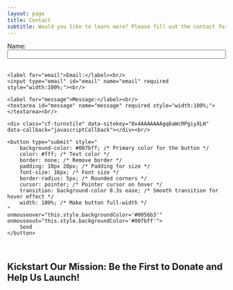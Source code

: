 ```yaml
---
layout: page
title: Contact
subtitle: Would you like to learn more? Please fill out the contact form.
---
```


<div style="text-align:center;">
  <form action="https://formspree.io/f/mwpebego" method="POST" style="display:inline-block; text-align:left;">
    <label for="name">Name:</label><br/>
    <input type="text" id="name" name="name" required style="width:100%;"><br/><br/>

    <label for="email">Email:</label><br/>
    <input type="email" id="email" name="email" required style="width:100%;"><br/>

    <label for="message">Message:</label><br/>
    <textarea id="message" name="message" required style="width:100%;"></textarea><br/>

    <div class="cf-turnstile" data-sitekey="0x4AAAAAAAgq6aWcRPgiyXLH" data-callback="javascriptCallback"></div><br/>

    <button type="submit" style="
        background-color: #007bff; /* Primary color for the button */
        color: #fff; /* Text color */
        border: none; /* Remove border */
        padding: 10px 20px; /* Padding for size */
        font-size: 16px; /* Font size */
        border-radius: 5px; /* Rounded corners */
        cursor: pointer; /* Pointer cursor on hover */
        transition: background-color 0.3s ease; /* Smooth transition for hover effect */
        width: 100%; /* Make button full-width */
    " 
    onmouseover="this.style.backgroundColor='#0056b3'" 
    onmouseout="this.style.backgroundColor='#007bff'">
        Send
    </button>
  </form>
</div>

## Kickstart Our Mission: Be the First to Donate and Help Us Launch!

<div class="gfm-embed" style="margin-top: 30px;" data-url="https://www.gofundme.com/f/empower-change-support-our-nonprofit-vision/widget/large?sharesheet=donationsEmpty&attribution_id=sl:987a8a9e-98dd-4038-921e-86b3876d49a3"></div>
<script defer src="https://www.gofundme.com/static/js/embed.js"></script>
